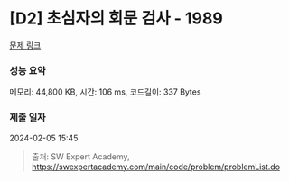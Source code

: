 # [D2] 초심자의 회문 검사 - 1989 

[문제 링크](https://swexpertacademy.com/main/code/problem/problemDetail.do?contestProbId=AV5PyTLqAf4DFAUq) 

### 성능 요약

메모리: 44,800 KB, 시간: 106 ms, 코드길이: 337 Bytes

### 제출 일자

2024-02-05 15:45



> 출처: SW Expert Academy, https://swexpertacademy.com/main/code/problem/problemList.do